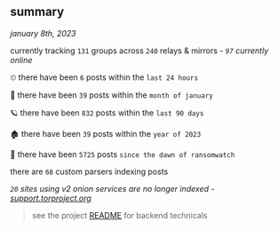 
## summary
_january 8th, 2023_

currently tracking `131` groups across `240` relays & mirrors - _`97` currently online_

⏲ there have been `6` posts within the `last 24 hours`

🦈 there have been `39` posts within the `month of january`

🪐 there have been `832` posts within the `last 90 days`

🏚 there have been `39` posts within the `year of 2023`

🦕 there have been `5725` posts `since the dawn of ransomwatch`

there are `68` custom parsers indexing posts

_`20` sites using v2 onion services are no longer indexed - [support.torproject.org](https://support.torproject.org/onionservices/v2-deprecation/)_

> see the project [README](https://github.com/joshhighet/ransomwatch#ransomwatch--) for backend technicals
